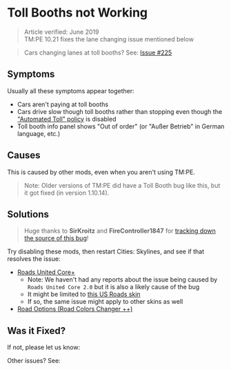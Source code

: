 # Toll Booths not Working

> Article verified: June 2019  
> TM:PE 10.21 fixes the lane changing issue mentioned below

> Cars changing lanes at toll booths?
> See: [Issue #225](https://github.com/krzychu124/Cities-Skylines-Traffic-Manager-President-Edition/issues/225)

## Symptoms

Usually all these symptoms appear together:

* Cars aren't paying at toll booths
* Cars drive slow though toll booths rather than stopping even though
  the ["Automated Toll" policy](https://skylines.paradoxwikis.com/Policies) is disabled
* Toll booth info panel shows "Out of order" (or "Außer Betrieb" in German language, etc.)

## Causes

This is caused by other mods, even when you aren't using TM:PE.

> Note: Older versions of TM:PE did have a Toll Booth bug like this, but it got fixed (in version 1.10.14).

## Solutions

> Huge thanks to **SirKroitz** and **FireController1847**
> for [tracking down the source of this bug](https://github.com/krzychu124/Cities-Skylines-Traffic-Manager-President-Edition/issues/269)!

Try disabling these mods, then restart Cities: Skylines, and see if that resolves the issue:

* [Roads United Core+](https://steamcommunity.com/sharedfiles/filedetails/?id=726005715)
    * Note: We haven't had any reports about the issue being caused by `Roads United Core 2.0` but it is also a likely
      cause of the bug
    * It might be limited to [this US Roads skin](https://steamcommunity.com/sharedfiles/filedetails/?id=726004927)
    * If so, the same issue might apply to other skins as well
* [Road Options (Road Colors Changer ++)](https://steamcommunity.com/sharedfiles/filedetails/?id=932192868)

## Was it Fixed?

If not, please let us know: [](Report-a-Bug.md)

Other issues? See: [](Troubleshooting.md)